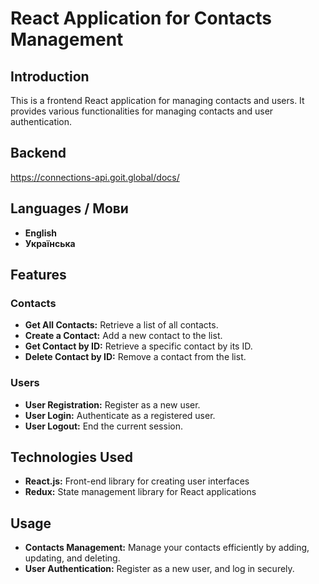 # React Application for Contacts Management
## Introduction
This is a frontend React application for managing contacts and users. It provides various functionalities for managing contacts and user authentication.

## Backend
https://connections-api.goit.global/docs/ 

##  Languages / Мови
- **English**
- **Українська**

## Features
### Contacts
- **Get All Contacts:** Retrieve a list of all contacts.
- **Create a Contact:** Add a new contact to the list.
- **Get Contact by ID:** Retrieve a specific contact by its ID.
- **Delete Contact by ID:** Remove a contact from the list.

### Users
- **User Registration:** Register as a new user.
- **User Login:** Authenticate as a registered user.
- **User Logout:** End the current session.

## Technologies Used
- **React.js:** Front-end library for creating user interfaces
- **Redux:** State management library for React applications  

## Usage
- **Contacts Management:** Manage your contacts efficiently by adding, updating, and deleting.  
- **User Authentication:** Register as a new user, and log in securely.

